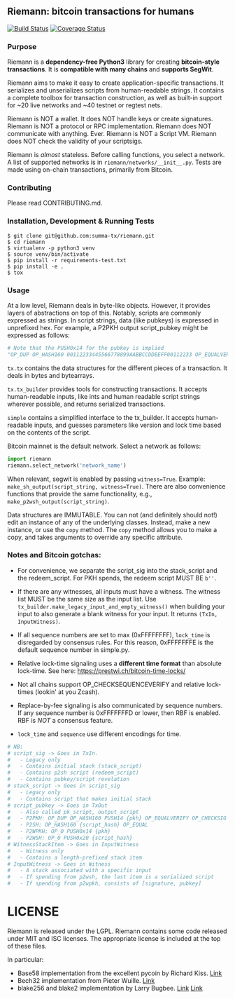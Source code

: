 ## Riemann: bitcoin transactions for humans

[![Build Status](https://travis-ci.org/summa-tx/riemann.svg?branch=master)](https://travis-ci.org/summa-tx/riemann)
[![Coverage Status](https://coveralls.io/repos/github/summa-tx/riemann/badge.svg)](https://coveralls.io/github/summa-tx/riemann)

### Purpose

Riemann is a **dependency-free Python3** library for creating **bitcoin-style transactions**. It is **compatible with many chains** and **supports SegWit**.

Riemann aims to make it easy to create application-specific transactions. It serializes and unserializes scripts from human-readable strings. It contains a complete toolbox for transaction construction, as well as built-in support for ~20 live networks and ~40 testnet or regtest nets.

Riemann is NOT a wallet. It does NOT handle keys or create signatures. Riemann is NOT a protocol or RPC implementation. Riemann does NOT communicate with anything. Ever. Riemann is NOT a Script VM. Riemann does NOT check the validity of your scriptsigs.

Riemann is _almost_ stateless. Before calling functions, you select a network. A list of supported networks is in `riemann/networks/__init__.py`. Tests are made using on-chain transactions, primarily from Bitcoin.

### Contributing

Please read CONTRIBUTING.md.

### Installation, Development & Running Tests

```
$ git clone git@github.com:summa-tx/riemann.git
$ cd riemann
$ virtualenv -p python3 venv
$ source venv/bin/activate
$ pip install -r requirements-test.txt
$ pip install -e .
$ tox
```

### Usage

At a low level, Riemann deals in byte-like objects. However, it provides layers of abstractions on top of this. Notably, scripts are commonly expressed as strings. In script strings, data (like pubkeys) is expressed in unprefixed hex. For example, a P2PKH output script_pubkey might be expressed as follows:

```Python
# Note that the PUSH0x14 for the pubkey is implied
"OP_DUP OP_HASH160 00112233445566778899AABBCCDDEEFF00112233 OP_EQUALVERIFY OP_CHECKSIG"
```

`tx.tx` contains the data structures for the different pieces of a transaction. It deals in bytes and bytearrays.

`tx.tx_builder` provides tools for constructing transactions. It accepts human-readable inputs, like ints and human readable script strings wherever possible, and returns serialized transactions.

`simple` contains a simplified interface to the tx_builder. It accepts human-readable inputs, and guesses parameters like version and lock time based on the contents of the script.

Bitcoin mainnet is the default network. Select a network as follows:

```Python
import riemann
riemann.select_network('network_name')
```

When relevant, segwit is enabled by passing `witness=True`. Example: `make_sh_output(script_string, witness=True)`. There are also convenience functions that provide the same functionality, e.g.,  `make_p2wsh_output(script_string)`.

Data structures are IMMUTABLE. You can not (and definitely should not!) edit an instance of any of the underlying classes. Instead, make a new instance, or use the `copy` method. The `copy` method allows you to make a copy, and takes arguments to override any specific attribute.

### Notes and Bitcoin gotchas:

* For convenience, we separate the script_sig into the stack_script and the redeem_script. For PKH spends, the redeem script MUST BE `b''`.

* If there are any witnesses, all inputs must have a witness. The witness list MUST be the same size as the input list. Use `tx_builder.make_legacy_input_and_empty_witness()` when building your input to also generate a blank witness for your input. It returns `(TxIn, InputWitness)`.

* If all sequence numbers are set to max (0xFFFFFFFF), `lock_time` is disregarded by consensus rules. For this reason, 0xFFFFFFFE is the default sequence number in simple.py.

* Relative lock-time signaling uses a **different time format** than absolute lock-time. See here: https://prestwi.ch/bitcoin-time-locks/

* Not all chains support OP_CHECKSEQUENCEVERIFY and relative lock-times (lookin' at you Zcash).

* Replace-by-fee signaling is also communicated by sequence numbers. If any sequence number is 0xFFFFFFFD or lower, then RBF is enabled. RBF is _NOT_ a consensus feature.

* `lock_time` and `sequence` use different encodings for time.

```Python
# NB:
# script_sig -> Goes in TxIn.
#   - Legacy only
#   - Contains initial stack (stack_script)
#   - Contains p2sh script (redeem_script)
#   - Contains pubkey/script revelation
# stack_script -> Goes in script_sig
#   - Legacy only
#   - Contains script that makes initial stack
# script_pubkey -> Goes in TxOut
#   - Also called pk_script, output_script
#   - P2PKH: OP_DUP OP_HASH160 PUSH14 {pkh} OP_EQUALVERIFY OP_CHECKSIG
#   - P2SH: OP_HASH160 {script_hash} OP_EQUAL
#   - P2WPKH: OP_0 PUSH0x14 {pkh}
#   - P2WSH: OP_0 PUSH0x20 {script_hash}
# WitnessStackItem -> Goes in InputWitness
#   - Witness only
#   - Contains a length-prefixed stack item
# InputWitness -> Goes in Witness
#   - A stack associated with a specific input
#   - If spending from p2wsh, the last item is a serialized script
#   - If spending from p2wpkh, consists of [signature, pubkey]
```

# LICENSE

Riemann is released under the LGPL.
Riemann contains some code released under MIT and ISC licenses. The appropriate license is included at the top of these files.

In particular:
* Base58 implementation from the excellent pycoin by Richard Kiss. [Link](https://github.com/richardkiss/pycoin)
* Bech32 implementation from Pieter Wuille. [Link](https://github.com/sipa/bech32/tree/master/ref/python)
* blake256 and blake2 implementation by Larry Bugbee. [Link](http://www.seanet.com/~bugbee/crypto/blake/)  [Link](https://github.com/buggywhip/blake2_py)
